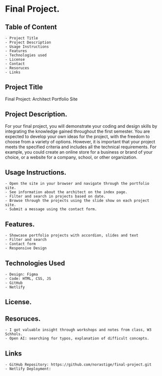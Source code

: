 # Final Project.

## Table of Content

    - Project Title
    - Project Description
    - Usage Instructions
    - Features
    - Technologies used
    - License
    - Contact
    - Resoruces
    - Links

## Project Title

Final Project: Architect Portfolio Site

## Project Description.

For your final project, you will demonstrate your coding and design skills by
integrating the knowledge gained throughout the first semester. You are expected
to develop your own ideas for the project, with the freedom to choose from a variety
of options. However, it is important that your project meets the specified criteria and
includes all the technical requirements. For example, you could create an online
store for a business or brand of your choice, or a website for a company, school, or
other organization.

## Usage Instructions.

    - Open the site in your browser and navigate through the portfolio site.
    - See information about the architect on the index page.
    - Filter and search in projects based on date.
    - Browse through the projects using the slide show on each project site.
    - Submit a message using the contact form.

## Features.

    - Showcase portfolio projects with accordion, slides and text
    - Filter and search
    - Contact form
    - Responsive Design

## Technologies Used

    - Design: Figma
    - Code: HTML, CSS, JS
    - GitHub
    - Netlify

## License.

## Resoruces.

    - I got valuable insight through workshops and notes from class, W3 Schhols.
    - Open AI: searching for typos, explanation of difficult concepts.

## Links

    - GitHub Repository: https://github.com/norastige/final-project.git
    - Netlify Deployment:
